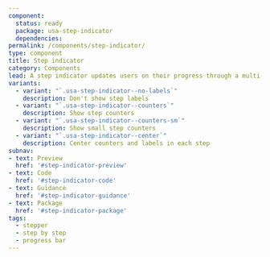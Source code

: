 ```yaml
---
component:
  status: ready
  package: usa-step-indicator
  dependencies:
permalink: /components/step-indicator/
type: component
title: Step indicator
category: Components
lead: A step indicator updates users on their progress through a multi-step process.
variants:
  - variant: "`.usa-step-indicator--no-labels`"
    description: Don't show step labels
  - variant: "`.usa-step-indicator--counters`"
    description: Show step counters
  - variant: "`.usa-step-indicator--counters-sm`"
    description: Show small step counters
  - variant: "`.usa-step-indicator--center`"
    description: Center counters and labels in each step
subnav:
- text: Preview
  href: '#step-indicator-preview'
- text: Code
  href: '#step-indicator-code'
- text: Guidance
  href: '#step-indicator-guidance'
- text: Package
  href: '#step-indicator-package'
tags:
  - stepper
  - step by step
  - progress bar
---
```

